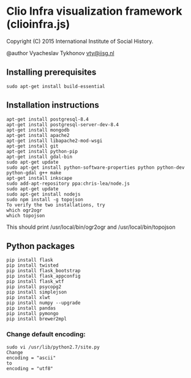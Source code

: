 Clio Infra visualization framework (clioinfra.js)
=====
Copyright (C) 2015 International Institute of Social History.

@author Vyacheslav Tykhonov <vty@iisg.nl>

## Installing prerequisites
```
sudo apt-get install build-essential
```
## Installation instructions
```
apt-get install postgresql-8.4
apt-get install postgresql-server-dev-8.4
apt-get install mongodb
apt-get install apache2
apt-get install libapache2-mod-wsgi
apt-get install git
apt-get install python-pip
apt-get install gdal-bin
sudo apt-get update
sudo apt-get install python-software-properties python python-dev python-gdal g++ make
apt-get install inkscape
sudo add-apt-repository ppa:chris-lea/node.js
sudo apt-get update
sudo apt-get install nodejs
sudo npm install -g topojson
To verify the two installations, try
which ogr2ogr
which topojson
```
This should print /usr/local/bin/ogr2ogr and /usr/local/bin/topojson

## Python packages
```
pip install flask
pip install twisted
pip install flask_bootstrap
pip install flask_appconfig
pip install flask_wtf
pip install psycopg2
pip install simplejson
pip install xlwt
pip install numpy --upgrade
pip install pandas
pip install pymongo
pip install brewer2mpl
```

### Change default encoding:
```
sudo vi /usr/lib/python2.7/site.py
Change
encoding = "ascii"
to
encoding = "utf8"

